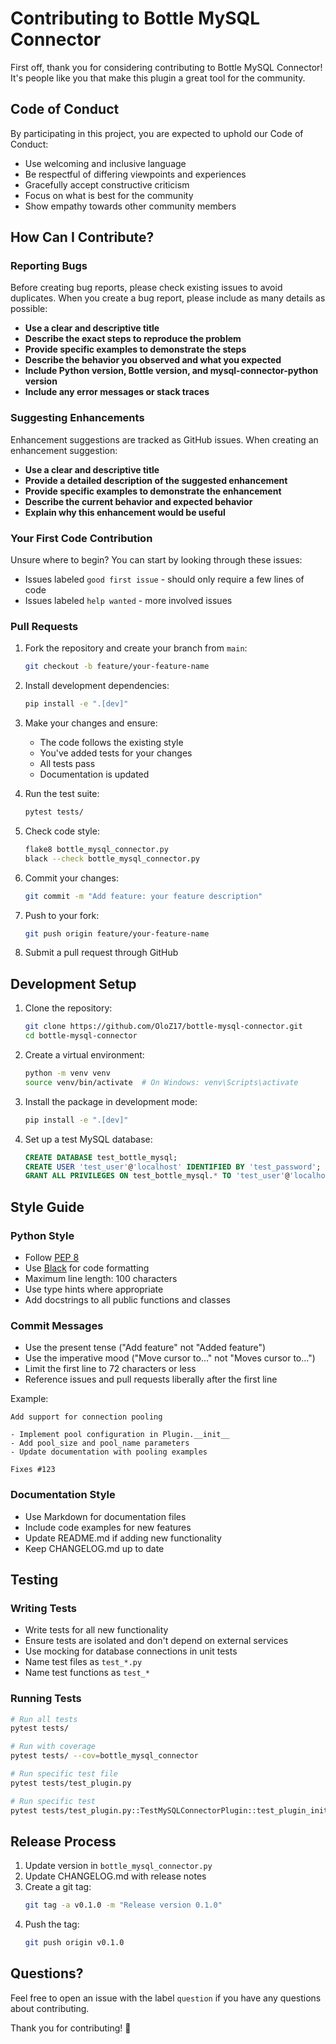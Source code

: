 # Contributing to Bottle MySQL Connector

First off, thank you for considering contributing to Bottle MySQL Connector! It's people like you that make this plugin a great tool for the community.

## Code of Conduct

By participating in this project, you are expected to uphold our Code of Conduct:

- Use welcoming and inclusive language
- Be respectful of differing viewpoints and experiences
- Gracefully accept constructive criticism
- Focus on what is best for the community
- Show empathy towards other community members

## How Can I Contribute?

### Reporting Bugs

Before creating bug reports, please check existing issues to avoid duplicates. When you create a bug report, please include as many details as possible:

- **Use a clear and descriptive title**
- **Describe the exact steps to reproduce the problem**
- **Provide specific examples to demonstrate the steps**
- **Describe the behavior you observed and what you expected**
- **Include Python version, Bottle version, and mysql-connector-python version**
- **Include any error messages or stack traces**

### Suggesting Enhancements

Enhancement suggestions are tracked as GitHub issues. When creating an enhancement suggestion:

- **Use a clear and descriptive title**
- **Provide a detailed description of the suggested enhancement**
- **Provide specific examples to demonstrate the enhancement**
- **Describe the current behavior and expected behavior**
- **Explain why this enhancement would be useful**

### Your First Code Contribution

Unsure where to begin? You can start by looking through these issues:

- Issues labeled `good first issue` - should only require a few lines of code
- Issues labeled `help wanted` - more involved issues

### Pull Requests

1. Fork the repository and create your branch from `main`:

   ```bash
   git checkout -b feature/your-feature-name
   ```

2. Install development dependencies:

   ```bash
   pip install -e ".[dev]"
   ```

3. Make your changes and ensure:

   - The code follows the existing style
   - You've added tests for your changes
   - All tests pass
   - Documentation is updated

4. Run the test suite:

   ```bash
   pytest tests/
   ```

5. Check code style:

   ```bash
   flake8 bottle_mysql_connector.py
   black --check bottle_mysql_connector.py
   ```

6. Commit your changes:

   ```bash
   git commit -m "Add feature: your feature description"
   ```

7. Push to your fork:

   ```bash
   git push origin feature/your-feature-name
   ```

8. Submit a pull request through GitHub

## Development Setup

1. Clone the repository:

   ```bash
   git clone https://github.com/OloZ17/bottle-mysql-connector.git
   cd bottle-mysql-connector
   ```

2. Create a virtual environment:

   ```bash
   python -m venv venv
   source venv/bin/activate  # On Windows: venv\Scripts\activate
   ```

3. Install the package in development mode:

   ```bash
   pip install -e ".[dev]"
   ```

4. Set up a test MySQL database:
   ```sql
   CREATE DATABASE test_bottle_mysql;
   CREATE USER 'test_user'@'localhost' IDENTIFIED BY 'test_password';
   GRANT ALL PRIVILEGES ON test_bottle_mysql.* TO 'test_user'@'localhost';
   ```

## Style Guide

### Python Style

- Follow [PEP 8](https://www.python.org/dev/peps/pep-0008/)
- Use [Black](https://black.readthedocs.io/) for code formatting
- Maximum line length: 100 characters
- Use type hints where appropriate
- Add docstrings to all public functions and classes

### Commit Messages

- Use the present tense ("Add feature" not "Added feature")
- Use the imperative mood ("Move cursor to..." not "Moves cursor to...")
- Limit the first line to 72 characters or less
- Reference issues and pull requests liberally after the first line

Example:

```
Add support for connection pooling

- Implement pool configuration in Plugin.__init__
- Add pool_size and pool_name parameters
- Update documentation with pooling examples

Fixes #123
```

### Documentation Style

- Use Markdown for documentation files
- Include code examples for new features
- Update README.md if adding new functionality
- Keep CHANGELOG.md up to date

## Testing

### Writing Tests

- Write tests for all new functionality
- Ensure tests are isolated and don't depend on external services
- Use mocking for database connections in unit tests
- Name test files as `test_*.py`
- Name test functions as `test_*`

### Running Tests

```bash
# Run all tests
pytest tests/

# Run with coverage
pytest tests/ --cov=bottle_mysql_connector

# Run specific test file
pytest tests/test_plugin.py

# Run specific test
pytest tests/test_plugin.py::TestMySQLConnectorPlugin::test_plugin_initialization
```

## Release Process

1. Update version in `bottle_mysql_connector.py`
2. Update CHANGELOG.md with release notes
3. Create a git tag:
   ```bash
   git tag -a v0.1.0 -m "Release version 0.1.0"
   ```
4. Push the tag:
   ```bash
   git push origin v0.1.0
   ```

## Questions?

Feel free to open an issue with the label `question` if you have any questions about contributing.

Thank you for contributing! 🎉
